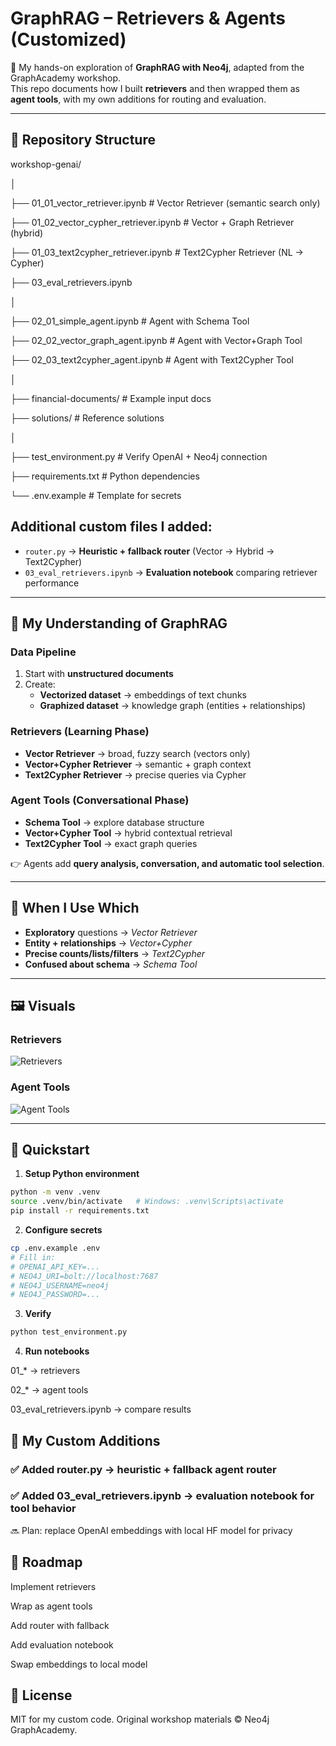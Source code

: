 # GraphRAG – Retrievers & Agents (Customized)

🚀 My hands-on exploration of **GraphRAG with Neo4j**, adapted from the GraphAcademy workshop.  
This repo documents how I built **retrievers** and then wrapped them as **agent tools**, with my own additions for routing and evaluation.

---

## 📂 Repository Structure
workshop-genai/

│

├── 01_01_vector_retriever.ipynb # Vector Retriever (semantic search only)

├── 01_02_vector_cypher_retriever.ipynb # Vector + Graph Retriever (hybrid)

├── 01_03_text2cypher_retriever.ipynb # Text2Cypher Retriever (NL → Cypher)

├── 03_eval_retrievers.ipynb

│

├── 02_01_simple_agent.ipynb # Agent with Schema Tool

├── 02_02_vector_graph_agent.ipynb # Agent with Vector+Graph Tool

├── 02_03_text2cypher_agent.ipynb # Agent with Text2Cypher Tool

│

├── financial-documents/ # Example input docs

├── solutions/ # Reference solutions

│

├── test_environment.py # Verify OpenAI + Neo4j connection

├── requirements.txt # Python dependencies

└── .env.example # Template for secrets


## Additional custom files I added:

- `router.py` → **Heuristic + fallback router** (Vector → Hybrid → Text2Cypher)  
- `03_eval_retrievers.ipynb` → **Evaluation notebook** comparing retriever performance

---

## 🧠 My Understanding of GraphRAG

### Data Pipeline
1. Start with **unstructured documents**
2. Create:
   - **Vectorized dataset** → embeddings of text chunks
   - **Graphized dataset** → knowledge graph (entities + relationships)

### Retrievers (Learning Phase)
- **Vector Retriever** → broad, fuzzy search (vectors only)
- **Vector+Cypher Retriever** → semantic + graph context
- **Text2Cypher Retriever** → precise queries via Cypher

### Agent Tools (Conversational Phase)
- **Schema Tool** → explore database structure
- **Vector+Cypher Tool** → hybrid contextual retrieval
- **Text2Cypher Tool** → exact graph queries

👉 Agents add **query analysis, conversation, and automatic tool selection**.

---

## 🔑 When I Use Which

- **Exploratory** questions → *Vector Retriever*
- **Entity + relationships** → *Vector+Cypher*
- **Precise counts/lists/filters** → *Text2Cypher*
- **Confused about schema** → *Schema Tool*

---

## 🖼️ Visuals

### Retrievers
![Retrievers](images/retrievers.png)

### Agent Tools
![Agent Tools](images/agent_tools.png)

---

## 🚀 Quickstart

1. **Setup Python environment**
```bash
python -m venv .venv
source .venv/bin/activate   # Windows: .venv\Scripts\activate
pip install -r requirements.txt
```

2. **Configure secrets**

```bash
cp .env.example .env
# Fill in:
# OPENAI_API_KEY=...
# NEO4J_URI=bolt://localhost:7687
# NEO4J_USERNAME=neo4j
# NEO4J_PASSWORD=...
```

3. **Verify**
```bash
python test_environment.py
```


4. **Run notebooks**

01_* → retrievers

02_* → agent tools

03_eval_retrievers.ipynb → compare results

## 🧩 My Custom Additions

### ✅ Added router.py → heuristic + fallback agent router

### ✅ Added 03_eval_retrievers.ipynb → evaluation notebook for tool behavior

🔜 Plan: replace OpenAI embeddings with local HF model for privacy

## 📌 Roadmap

 Implement retrievers

 Wrap as agent tools

 Add router with fallback

 Add evaluation notebook

 Swap embeddings to local model


## 📝 License

MIT for my custom code. Original workshop materials © Neo4j GraphAcademy.


